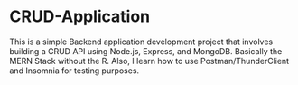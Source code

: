 # CRUD-Application
This is a simple Backend application development project that involves building a CRUD API using Node.js, Express, and MongoDB. Basically the MERN Stack without the R. Also, I learn how to use Postman/ThunderClient and Insomnia for testing purposes.
